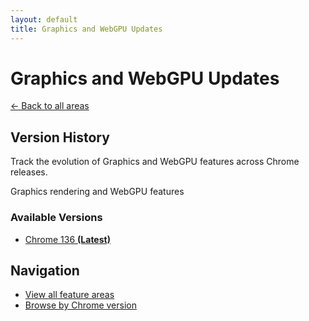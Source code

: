 ```yaml
---
layout: default
title: Graphics and WebGPU Updates
---
```


# Graphics and WebGPU Updates

[← Back to all areas](../index.html)

## Version History

Track the evolution of Graphics and WebGPU features across Chrome releases.

Graphics rendering and WebGPU features

### Available Versions

- [Chrome 136 **(Latest)**](./chrome-136-en.html)

## Navigation

- [View all feature areas](../index.html)
- [Browse by Chrome version](../../versions/index.html)
